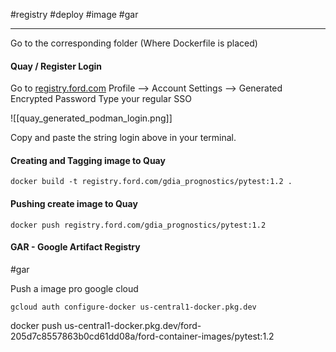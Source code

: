 #registry #deploy #image #gar 
***

Go to the corresponding folder (Where Dockerfile is placed)

#### Quay / Register Login

Go to [registry.ford.com](https://registry.ford.com/repository/)
Profile --> Account Settings --> Generated Encrypted Password
Type your regular SSO 

![[quay_generated_podman_login.png]]

Copy and paste the string login above in your terminal.

#### Creating and Tagging image to Quay
```
docker build -t registry.ford.com/gdia_prognostics/pytest:1.2 .
```
#### Pushing create image to Quay
```
docker push registry.ford.com/gdia_prognostics/pytest:1.2
```


#### GAR - Google Artifact Registry
#gar 

Push a image pro google cloud
```
gcloud auth configure-docker us-central1-docker.pkg.dev
```

docker push us-central1-docker.pkg.dev/ford-205d7c8557863b0cd61dd08a/ford-container-images/pytest:1.2

